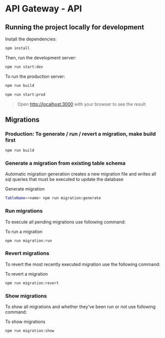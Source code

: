 # API Gateway - API

## Running the project locally for development

Install the dependencies:

```bash
npm install
```

Then, run the development server:

```bash
npm run start:dev
```

To run the production server:

```bash
npm run build
```

```bash
npm run start:prod
```

> Open [http://localhost:3000](http://localhost:3000) with your browser to see the result

## Migrations

### Production: To generate / run / revert a migration, make build first

```bash
npm run build
```

### Generate a migration from existing table schema <br />

Automatic migration generation creates a new migration file and writes all sql queries that must be executed to update the database

Generate migration

```bash
TableName=<name> npm run migration:generate
```

### Run migrations <br />

To execute all pending migrations use following command:

To run a migration

```bash
npm run migration:run
```

### Revert migrations <br />

To revert the most recently executed migration use the following command:

To revert a migration

```bash
npm run migration:revert
```

### Show migrations <br />

To show all migrations and whether they've been run or not use following command:

To show migrations

```bash
npm run migration:show
```
